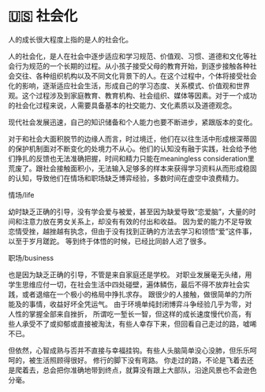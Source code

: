 # 🇺🇸 社会化

人的成长很大程度上指的是人的社会化。

人的社会化，是人在社会中逐步适应和学习规范、价值观、习惯、道德和文化等社会行为规范的一个长期的过程。从小孩子接受父母的教育开始，到逐步接触各种社会交往、各种组织机构以及不同文化背景下的人。在这个过程中，个体将接受社会化的影响，逐渐适应社会生活，形成自己的学习态度、关系模式、价值观和世界观。这个过程涉及到家庭教育、教育机构、社会组织、媒体等因素。对于一个成功的社会化过程来说，人需要具备基本的社交能力、文化素质以及道德观念。

现代社会发展迅速，自己的知识储备和个人能力也要不断进步，紧跟版本的变化。

对于和社会大面积脱节的边缘人而言，时过境迁，他们在以往生活中形成根深蒂固的保护机制面对不断变化的处境力不从心。他们的认知没有融于实践，社会给予他们挣扎的反馈也无法准确把握，时间和精力只能在meaningless consideration里荒废了。跟社会接触面积小，无法输入足够多的样本来获得学习资料从而形成稳固的认知，导致他们在情场和职场缺乏博弈经验，多数时间在虚空中浪费精力。

情场/life

幼时缺乏正确的引导，没有学会爱与被爱，甚至因为缺爱导致“恋爱脑”，大量的时间和注意力放在男女关系上，却没有有效的付出和收益。 因为爱的能力不足导致恋情受挫，越挫越有执念，但由于没有找到正确的方法去学习和领悟“爱”这件事，以至于岁月蹉跎。 等到终于体悟的时候，已经比同龄人迟了很多。

职场/business

也是因为缺乏正确的引导，不管是来自家庭还是学校。 对职业发展毫无头绪，用学生思维应付一切，在社会生活中四处碰壁，遍体鳞伤，最后不得不放弃社会实践，或者退缩在一个极小的格局中挣扎求存。 跟很少的人接触，做很简单的力所能及的事情，收益好坏全凭运气。 由于环境单纯封闭博弈斗争经验几乎为零，对人性的掌握全部来自挫折， 所谓吃一堑长一智，但这样的成长速度慢代价高，有些人承受不了或抑郁或直接被淘汰，有些人幸存下来，但回看自己走过的路，嘘唏不已。

但依然，心智成熟与否并不直接与幸福挂钩。有些人头脑简单没心没肺，但乐乐呵呵的，被生活照顾得很好。 修行的脚下没有弯路。 你走过的路，不论是飞着去还是爬着去，总会把你准确地带到终点，就算没有跟上大部队，沿途风景也不会逊色分毫。

